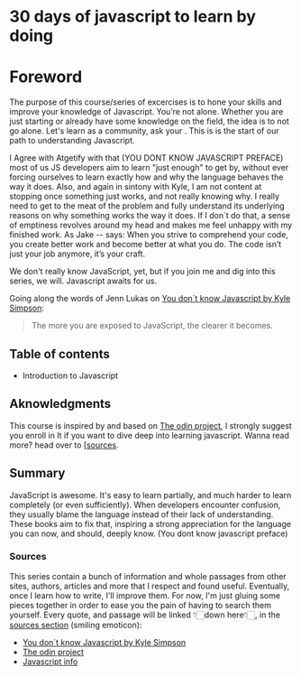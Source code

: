 # 30 days of javascript to learn by doing

# Foreword

The purpose of this course/series of excercises is to hone your skills and improve your knowledge of Javascript. 
You’re not alone. Whether you are just starting or already have some knowledge on the field,  the idea is to not go alone. Let's learn as a community, ask your . This is is the start of our path to understanding Javascript. 

I Agree with Atgetify with that (YOU DONT KNOW JAVASCRIPT PREFACE) most of us JS developers aim to learn "just enough" to get by, without ever forcing ourselves to learn exactly how and why the language behaves the way it does. Also, and again in sintony with Kyle, I am not content at stopping once something just works, and not really knowing why. I really need to get to the meat of the problem and fully understand its underlying reasons on why something works the way it does. If I don`t do that, a sense of emptiness revolves around my head and makes me feel unhappy with my finished work. As Jake -- says:  When you strive to comprehend your code, you create better work and become better at what you do. The code isn’t just your job anymore, it’s your craft.

We don't really know JavaScript, yet, but if you join me and dig into this series, we will. Javascript awaits for us.

Going along the words of Jenn Lukas on [You don`t know Javascript by Kyle Simpson](https://github.com/getify/You-Dont-Know-JS/blob/1st-ed/up%20%26%20going/foreword.md):

> The more you are exposed to JavaScript, the clearer it becomes.

## Table of contents

- Introduction to Javascript


## Aknowledgments 

This course is inspired by and based on [The odin project](https://www.theodinproject.com/), I strongly suggest you enroll in It if you want to dive deep into learning javascript. Wanna read more? head over to [[sources](#sources). 


## Summary

JavaScript is awesome. It's easy to learn partially, and much harder to learn completely (or even sufficiently). When developers encounter confusion, they usually blame the language instead of their lack of understanding. These books aim to fix that, inspiring a strong appreciation for the language you can now, and should, deeply know. (You dont know javascript preface)



### Sources

This series contain a bunch of information and whole passages from other sites, authors, articles and more that I respect and found useful. Eventually,  once I learn how to write, I'll improve them. For now, I'm just gluing some pieces together in order to ease you the pain of having  to search them yourself.  Every quote, and passage will be linked 👇🏻down here👇🏻, in the [sources section](#sources) (smiling emoticon):

- [You don`t know Javascript by Kyle Simpson](https://github.com/getify/You-Dont-Know-JS/blob/1st-ed/up%20%26%20going/foreword.md)
- [The odin project](https://www.theodinproject.com/)
- [Javascript info](https://javascript.info/)

